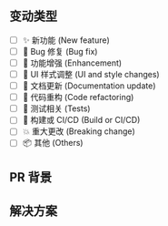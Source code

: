 <!--
  非常感谢您对本项目的贡献！

  在提交此 PR 之前，请确保您已经阅读了我们的贡献指南。
-->

## 变动类型

<!-- 请在[ ]中填写x来选择 -->

- [ ] ✨ 新功能 (New feature)
- [ ] 🐛 Bug 修复 (Bug fix)
- [ ] 🚀 功能增强 (Enhancement)
- [ ] 💄 UI 样式调整 (UI and style changes)
- [ ] 📝 文档更新 (Documentation update)
- [ ] 🔨 代码重构 (Code refactoring)
- [ ] 🧪 测试相关 (Tests)
- [ ] 🔧 构建或 CI/CD (Build or CI/CD)
- [ ] 💥 重大更改 (Breaking change)
- [ ] 📦 其他 (Others)

## PR 背景

<!--
请简要描述这个 PR 的背景。
例如：当前系统中...功能存在...问题，为了解决...问题，我做了...修改。如果是修复 issue，请关联相关的 issue。 #12345
-->

## 解决方案

<!--
请简要描述这个 PR 的实现方案，你也可以上传图片、视频来辅助描述效果。
例如：我引入了...依赖，修改了...文件，添加了...方法来实现...功能。
-->
